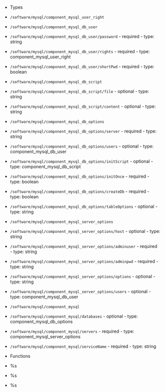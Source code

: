  - Types
  - `/software/mysql/component_mysql_user_right`
  - `/software/mysql/component_mysql_db_user`
   - `/software/mysql/component_mysql_db_user/password`
    - required
    - type: string
   - `/software/mysql/component_mysql_db_user/rights`
    - required
    - type: component_mysql_user_right
   - `/software/mysql/component_mysql_db_user/shortPwd`
    - required
    - type: boolean
  - `/software/mysql/component_mysql_db_script`
   - `/software/mysql/component_mysql_db_script/file`
    - optional
    - type: string
   - `/software/mysql/component_mysql_db_script/content`
    - optional
    - type: string
  - `/software/mysql/component_mysql_db_options`
   - `/software/mysql/component_mysql_db_options/server`
    - required
    - type: string
   - `/software/mysql/component_mysql_db_options/users`
    - optional
    - type: component_mysql_db_user
   - `/software/mysql/component_mysql_db_options/initScript`
    - optional
    - type: component_mysql_db_script
   - `/software/mysql/component_mysql_db_options/initOnce`
    - required
    - type: boolean
   - `/software/mysql/component_mysql_db_options/createDb`
    - required
    - type: boolean
   - `/software/mysql/component_mysql_db_options/tableOptions`
    - optional
    - type: string
  - `/software/mysql/component_mysql_server_options`
   - `/software/mysql/component_mysql_server_options/host`
    - optional
    - type: string
   - `/software/mysql/component_mysql_server_options/adminuser`
    - required
    - type: string
   - `/software/mysql/component_mysql_server_options/adminpwd`
    - required
    - type: string
   - `/software/mysql/component_mysql_server_options/options`
    - optional
    - type: string
   - `/software/mysql/component_mysql_server_options/users`
    - optional
    - type: component_mysql_db_user
  - `/software/mysql/component_mysql`
   - `/software/mysql/component_mysql/databases`
    - optional
    - type: component_mysql_db_options
   - `/software/mysql/component_mysql/servers`
    - required
    - type: component_mysql_server_options
   - `/software/mysql/component_mysql/serviceName`
    - required
    - type: string

 - Functions
  - %s
  - %s
  - %s
